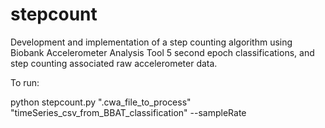 # stepcount
Development and implementation of a step counting algorithm using Biobank Accelerometer Analysis Tool
5 second epoch classifications, and step counting associated raw accelerometer data.

To run:

python stepcount.py ".cwa_file_to_process" "timeSeries_csv_from_BBAT_classification" --sampleRate
